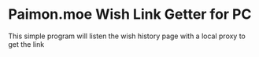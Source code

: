 # Paimon.moe Wish Link Getter for PC

This simple program will listen the wish history page with a local proxy to get the link

